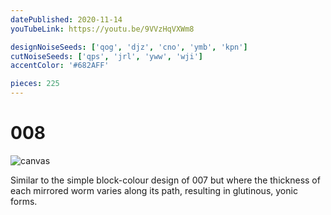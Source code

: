 ```yaml
---
datePublished: 2020-11-14
youTubeLink: https://youtu.be/9VVzHqVXWm8

designNoiseSeeds: ['qog', 'djz', 'cno', 'ymb', 'kpn']
cutNoiseSeeds: ['qps', 'jrl', 'yww', 'wji']
accentColor: '#682AFF'

pieces: 225
---
```


# 008

![canvas](https://res.cloudinary.com/abstract-puzzles/image/upload/w_2000/008_qog-djz-nlo-ymb-kpn_qps-jrl-yww-wji?raw=true)

Similar to the simple block-colour design of 007 but where the thickness of each mirrored worm varies along its path, resulting in glutinous, yonic forms.
